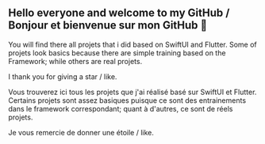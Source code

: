 ## Hello everyone and welcome to my GitHub / Bonjour et bienvenue sur mon GitHub 👋

You will find there all projets that i did based on SwiftUI and Flutter.
Some of projets look basics because there are simple training based on the Framework; while others are real projets.

I thank you for giving a star / like.

Vous trouverez ici tous les projets que j'ai réalisé basé sur SwiftUI et Flutter.
Certains projets sont assez basiques puisque ce sont des entrainements dans le framework correspondant; quant à d'autres, ce sont de réels projets.

Je vous remercie de donner une étoile / like.


<!--
**tommybarral/tommybarral** is a ✨ _special_ ✨ repository because its `README.md` (this file) appears on your GitHub profile.

Here are some ideas to get you started:

- 🔭 I’m currently working on ...
- 🌱 I’m currently learning ...
- 👯 I’m looking to collaborate on ...
- 🤔 I’m looking for help with ...
- 💬 Ask me about ...
- 📫 How to reach me: ...
- 😄 Pronouns: ...
- ⚡ Fun fact: ...
-->
